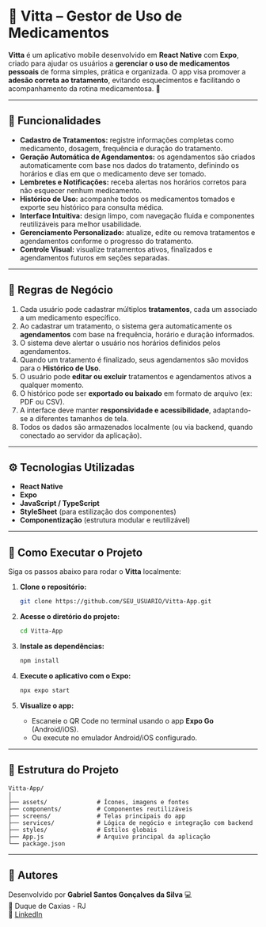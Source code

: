 # 💊 Vitta – Gestor de Uso de Medicamentos

**Vitta** é um aplicativo mobile desenvolvido em **React Native** com **Expo**, criado para ajudar os usuários a **gerenciar o uso de medicamentos pessoais** de forma simples, prática e organizada. O app visa promover a **adesão correta ao tratamento**, evitando esquecimentos e facilitando o acompanhamento da rotina medicamentosa. 💙

---

## 🧩 Funcionalidades

- **Cadastro de Tratamentos:** registre informações completas como medicamento, dosagem, frequência e duração do tratamento.
- **Geração Automática de Agendamentos:** os agendamentos são criados automaticamente com base nos dados do tratamento, definindo os horários e dias em que o medicamento deve ser tomado.
- **Lembretes e Notificações:** receba alertas nos horários corretos para não esquecer nenhum medicamento.
- **Histórico de Uso:** acompanhe todos os medicamentos tomados e exporte seu histórico para consulta médica.
- **Interface Intuitiva:** design limpo, com navegação fluida e componentes reutilizáveis para melhor usabilidade.
- **Gerenciamento Personalizado:** atualize, edite ou remova tratamentos e agendamentos conforme o progresso do tratamento.
- **Controle Visual:** visualize tratamentos ativos, finalizados e agendamentos futuros em seções separadas.

---

## 💼 Regras de Negócio

1. Cada usuário pode cadastrar múltiplos **tratamentos**, cada um associado a um medicamento específico.
2. Ao cadastrar um tratamento, o sistema gera automaticamente os **agendamentos** com base na frequência, horário e duração informados.
3. O sistema deve alertar o usuário nos horários definidos pelos agendamentos.
4. Quando um tratamento é finalizado, seus agendamentos são movidos para o **Histórico de Uso**.
5. O usuário pode **editar ou excluir** tratamentos e agendamentos ativos a qualquer momento.
6. O histórico pode ser **exportado ou baixado** em formato de arquivo (ex: PDF ou CSV).
7. A interface deve manter **responsividade e acessibilidade**, adaptando-se a diferentes tamanhos de tela.
8. Todos os dados são armazenados localmente (ou via backend, quando conectado ao servidor da aplicação).

---

## ⚙️ Tecnologias Utilizadas

- **React Native**
- **Expo**
- **JavaScript / TypeScript**
- **StyleSheet** (para estilização dos componentes)
- **Componentização** (estrutura modular e reutilizável)

---

## 🚀 Como Executar o Projeto

Siga os passos abaixo para rodar o **Vitta** localmente:

1. **Clone o repositório:**
   ```bash
   git clone https://github.com/SEU_USUARIO/Vitta-App.git
   ```

2. **Acesse o diretório do projeto:**
   ```bash
   cd Vitta-App
   ```

3. **Instale as dependências:**
   ```bash
   npm install
   ```

4. **Execute o aplicativo com o Expo:**
   ```bash
   npx expo start
   ```

5. **Visualize o app:**
   - Escaneie o QR Code no terminal usando o app **Expo Go** (Android/iOS).
   - Ou execute no emulador Android/iOS configurado.

---

## 🎨 Estrutura do Projeto

```
Vitta-App/
│
├── assets/              # Ícones, imagens e fontes
├── components/          # Componentes reutilizáveis
├── screens/             # Telas principais do app
├── services/            # Lógica de negócio e integração com backend
├── styles/              # Estilos globais
├── App.js               # Arquivo principal da aplicação
└── package.json
```

---

## 👥 Autores

Desenvolvido por **Gabriel Santos Gonçalves da Silva** 💻  
📍 Duque de Caxias - RJ  
🔗 [LinkedIn](https://www.linkedin.com/in/ogabrieusiuva)
